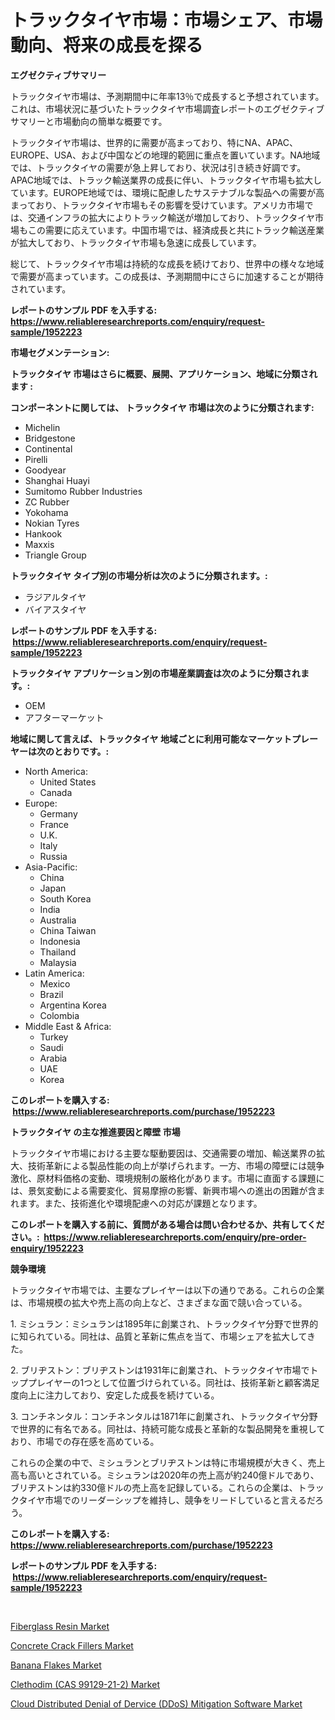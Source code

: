 <p><h1>トラックタイヤ市場：市場シェア、市場動向、将来の成長を探る</h1></p><p><strong>エグゼクティブサマリー</strong></p>
<p><p>トラックタイヤ市場は、予測期間中に年率13％で成長すると予想されています。これは、市場状況に基づいたトラックタイヤ市場調査レポートのエグゼクティブサマリーと市場動向の簡単な概要です。</p><p>トラックタイヤ市場は、世界的に需要が高まっており、特にNA、APAC、EUROPE、USA、および中国などの地理的範囲に重点を置いています。NA地域では、トラックタイヤの需要が急上昇しており、状況は引き続き好調です。APAC地域では、トラック輸送業界の成長に伴い、トラックタイヤ市場も拡大しています。EUROPE地域では、環境に配慮したサステナブルな製品への需要が高まっており、トラックタイヤ市場もその影響を受けています。アメリカ市場では、交通インフラの拡大によりトラック輸送が増加しており、トラックタイヤ市場もこの需要に応えています。中国市場では、経済成長と共にトラック輸送産業が拡大しており、トラックタイヤ市場も急速に成長しています。</p><p>総じて、トラックタイヤ市場は持続的な成長を続けており、世界中の様々な地域で需要が高まっています。この成長は、予測期間中にさらに加速することが期待されています。</p></p>
<p><strong>レポートのサンプル PDF を入手する: <a href="https://www.reliableresearchreports.com/enquiry/request-sample/1952223">https://www.reliableresearchreports.com/enquiry/request-sample/1952223</a></strong></p>
<p><strong>市場セグメンテーション:</strong></p>
<p><strong> トラックタイヤ 市場はさらに概要、展開、アプリケーション、地域に分類されます :</strong></p>
<p><strong>コンポーネントに関しては、 トラックタイヤ 市場は次のように分類されます: &nbsp;</strong></p>
<p><ul><li>Michelin</li><li>Bridgestone</li><li>Continental</li><li>Pirelli</li><li>Goodyear</li><li>Shanghai Huayi</li><li>Sumitomo Rubber Industries</li><li>ZC Rubber</li><li>Yokohama</li><li>Nokian Tyres</li><li>Hankook</li><li>Maxxis</li><li>Triangle Group</li></ul></p>
<p><strong> トラックタイヤ タイプ別の市場分析は次のように分類されます。:</strong></p>
<p><ul><li>ラジアルタイヤ</li><li>バイアスタイヤ</li></ul></p>
<p><strong>レポートのサンプル PDF を入手する: &nbsp;<a href="https://www.reliableresearchreports.com/enquiry/request-sample/1952223">https://www.reliableresearchreports.com/enquiry/request-sample/1952223</a></strong></p>
<p><strong> トラックタイヤ アプリケーション別の市場産業調査は次のように分類されます。:</strong></p>
<p><ul><li>OEM</li><li>アフターマーケット</li></ul></p>
<p><strong>地域に関して言えば、トラックタイヤ 地域ごとに利用可能なマーケットプレーヤーは次のとおりです。:</strong></p>
<p><ul>
    <li>
        North America:
        <ul>
            <li>United States</li>
            <li>Canada</li>
        </ul>
    </li>
    <li>
        Europe:
        <ul>
            <li>Germany</li>
            <li>France</li>
            <li>U.K.</li>
            <li>Italy</li>
            <li>Russia</li>
        </ul>
    </li>
    <li>
        Asia-Pacific:
        <ul>
            <li>China</li>
            <li>Japan</li>
            <li>South Korea</li>
            <li>India</li>
            <li>Australia</li>
            <li>China Taiwan</li>
            <li>Indonesia</li>
            <li>Thailand</li>
            <li>Malaysia</li>
        </ul>
    </li>
    <li>
        Latin America:
        <ul>
            <li>Mexico</li>
            <li>Brazil</li>
            <li>Argentina Korea</li>
            <li>Colombia</li>
        </ul>
    </li>
    <li>
        Middle East & Africa:
        <ul>
            <li>Turkey</li>
            <li>Saudi</li>
            <li>Arabia</li>
            <li>UAE</li>
            <li>Korea</li>
        </ul>
    </li>
    </ul></p>
<p><strong>このレポートを購入する: &nbsp;<a href="https://www.reliableresearchreports.com/purchase/1952223">https://www.reliableresearchreports.com/purchase/1952223</a></strong></p>
<p><strong>トラックタイヤ の主な推進要因と障壁 市場</strong></p>
<p><p>トラックタイヤ市場における主要な駆動要因は、交通需要の増加、輸送業界の拡大、技術革新による製品性能の向上が挙げられます。一方、市場の障壁には競争激化、原材料価格の変動、環境規制の厳格化があります。市場に直面する課題には、景気変動による需要変化、貿易摩擦の影響、新興市場への進出の困難が含まれます。また、技術進化や環境配慮への対応が課題となります。</p></p>
<p><strong>このレポートを購入する前に、質問がある場合は問い合わせるか、共有してください。:&nbsp; <a href="https://www.reliableresearchreports.com/enquiry/pre-order-enquiry/1952223">https://www.reliableresearchreports.com/enquiry/pre-order-enquiry/1952223</a></strong></p>
<p><strong>競争環境</strong></p>
<p><p>トラックタイヤ市場では、主要なプレイヤーは以下の通りである。これらの企業は、市場規模の拡大や売上高の向上など、さまざまな面で競い合っている。</p><p>1. ミシュラン：ミシュランは1895年に創業され、トラックタイヤ分野で世界的に知られている。同社は、品質と革新に焦点を当て、市場シェアを拡大してきた。</p><p>2. ブリヂストン：ブリヂストンは1931年に創業され、トラックタイヤ市場でトッププレイヤーの1つとして位置づけられている。同社は、技術革新と顧客満足度向上に注力しており、安定した成長を続けている。</p><p>3. コンチネンタル：コンチネンタルは1871年に創業され、トラックタイヤ分野で世界的に有名である。同社は、持続可能な成長と革新的な製品開発を重視しており、市場での存在感を高めている。</p><p>これらの企業の中で、ミシュランとブリヂストンは特に市場規模が大きく、売上高も高いとされている。ミシュランは2020年の売上高が約240億ドルであり、ブリヂストンは約330億ドルの売上高を記録している。これらの企業は、トラックタイヤ市場でのリーダーシップを維持し、競争をリードしていると言えるだろう。</p></p>
<p><strong>このレポートを購入する: &nbsp; <a href="https://www.reliableresearchreports.com/purchase/1952223">https://www.reliableresearchreports.com/purchase/1952223</a></strong></p>
<p><strong>レポートのサンプル PDF を入手する: &nbsp;<a href="https://www.reliableresearchreports.com/enquiry/request-sample/1952223">https://www.reliableresearchreports.com/enquiry/request-sample/1952223</a></strong><strong></strong></p>
<p>&nbsp;</p>
<p><p><a href="https://github.com/mauripalmi/Market-Research-Report-List-2/blob/main/fiberglass-resin-market.md">Fiberglass Resin Market</a></p><p><a href="https://github.com/gulaimolin/Market-Research-Report-List-3/blob/main/concrete-crack-fillers-market.md">Concrete Crack Fillers Market</a></p><p><a href="https://view.publitas.com/reportprime-1/banana-flakes-market-size-growth-and-forecast-from-2024-2031/">Banana Flakes Market</a></p><p><a href="https://sudsy-motorcycle-bbc.notion.site/Clethodim-CAS-99129-21-2-Market-Challenges-Opportunities-and-Growth-Drivers-and-Major-Market-Pl-eab5c0829ee9468db53134f7d07d82a7">Clethodim (CAS 99129-21-2) Market</a></p><p><a href="https://issuu.com/reportprime-2/docs/cloud-distributed-denial-of-dervice-ddos-mitigatio">Cloud Distributed Denial of Dervice (DDoS) Mitigation Software Market</a></p></p>
